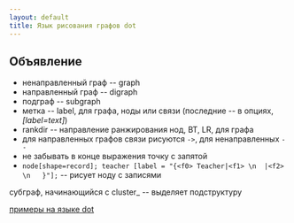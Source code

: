 ```yaml
---
layout: default
title: Язык рисования графов dot
---
```

## Объявление

* ненаправленный граф -- graph
* направленный граф -- digraph
* подграф -- subgraph
* метка -- label, для графа, ноды или связи (последние -- в опциях, _[label=text]_)
* rankdir -- направление ранжирования нод, BT, LR, для графа
* для направленных графов связи рисуются `->`, для ненаправленных `--`
* не забывать в конце выражения точку с запятой
* `node[shape=record]; teacher [label = "{<f0> Teacher|<f1> \n  |<f2> \n   }"];` -- рисует ноду с записями

субграф, начинающийся с cluster_ -- выделяет подструктуру

[примеры на языке dot](http://dkhramov.dp.ua/opisanie-grafov-na-iazyke-dot)
